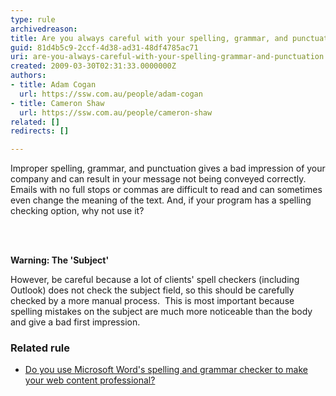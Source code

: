 ```yaml
---
type: rule
archivedreason: 
title: Are you always careful with your spelling, grammar, and punctuation?
guid: 81d4b5c9-2ccf-4d38-ad31-48df4785ac71
uri: are-you-always-careful-with-your-spelling-grammar-and-punctuation
created: 2009-03-30T02:31:33.0000000Z
authors:
- title: Adam Cogan
  url: https://ssw.com.au/people/adam-cogan
- title: Cameron Shaw
  url: https://ssw.com.au/people/cameron-shaw
related: []
redirects: []

---
```



 
<p>Improper spelling, grammar, and punctuation gives a bad impression of your company and can result in your message not being conveyed correctly. Emails with no full stops or commas are difficult to read and can sometimes even change the meaning of the text. And, if your program has a spelling checking option, why not use it?<br></p>
<br><excerpt class='endintro'></excerpt><br>
<p><strong>Warning&#58; The 'Subject'</strong></p><p>However, be careful because a lot of clients' spell checkers (including Outlook) does not check the subject field, so this should be carefully checked by a more manual process.&#160; This is most important because spelling mistakes on the subject are much more noticeable than the body and give a bad first impression.</p><h3>Related rule<br></h3><ul><li><a href="/Pages/UseSpellingAndGrammarChecker.aspx">Do you use Microsoft Word's spelling and grammar checker to make your web content professional?</a>&#160;<br></li></ul>


